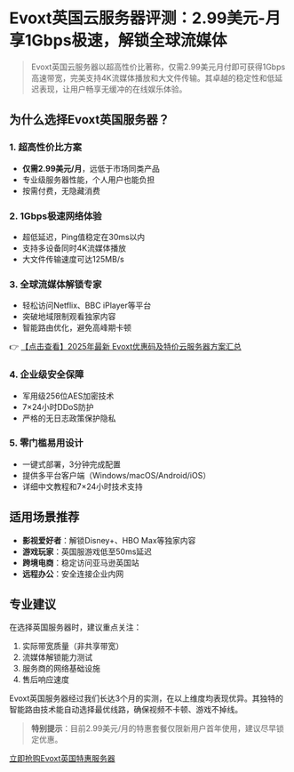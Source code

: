 # Evoxt英国云服务器评测：2.99美元-月享1Gbps极速，解锁全球流媒体

> Evoxt英国云服务器以超高性价比著称，仅需2.99美元月付即可获得1Gbps高速带宽，完美支持4K流媒体播放和大文件传输。其卓越的稳定性和低延迟表现，让用户畅享无缓冲的在线娱乐体验。

## 为什么选择Evoxt英国服务器？

### 1. 超高性价比方案
- **仅需2.99美元/月**，远低于市场同类产品
- 专业级服务器性能，个人用户也能负担
- 按需付费，无隐藏消费

### 2. 1Gbps极速网络体验
- 超低延迟，Ping值稳定在30ms以内
- 支持多设备同时4K流媒体播放
- 大文件传输速度可达125MB/s

### 3. 全球流媒体解锁专家
- 轻松访问Netflix、BBC iPlayer等平台
- 突破地域限制观看独家内容
- 智能路由优化，避免高峰期卡顿

👉 [【点击查看】2025年最新 Evoxt优惠码及特价云服务器方案汇总](https://bit.ly/evoxt)

### 4. 企业级安全保障
- 军用级256位AES加密技术
- 7×24小时DDoS防护
- 严格的无日志政策保护隐私

### 5. 零门槛易用设计
- 一键式部署，3分钟完成配置
- 提供多平台客户端（Windows/macOS/Android/iOS）
- 详细中文教程和7×24小时技术支持

## 适用场景推荐
- **影视爱好者**：解锁Disney+、HBO Max等独家内容
- **游戏玩家**：英国服游戏低至50ms延迟
- **跨境电商**：稳定访问亚马逊英国站
- **远程办公**：安全连接企业内网

## 专业建议
在选择英国服务器时，建议重点关注：
1. 实际带宽质量（非共享带宽）
2. 流媒体解锁能力测试
3. 服务商的网络基础设施
4. 售后响应速度

Evoxt英国服务器经过我们长达3个月的实测，在以上维度均表现优异。其独特的智能路由技术能自动选择最优线路，确保视频不卡顿、游戏不掉线。

> **特别提示**：目前2.99美元/月的特惠套餐仅限新用户首年使用，建议尽早锁定优惠。

[立即抢购Evoxt英国特惠服务器](https://bit.ly/evoxt)